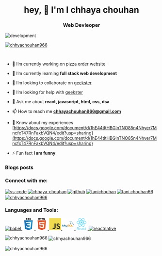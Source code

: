 <h1 align="center">hey, 👋 I'm I chhaya chouhan</h1>
<h3 align="center">Web Devleoper</h3>

<p align="left"> <img src="https://encrypted-tbn0.gstatic.com/images?q=tbn:ANd9GcRXFmcmyP5jh0o8xpHReYmXVDc7ybP4Mtc_Lw&usqp=CAU" alt="development" /> </p>

<p align="left"> <a href="https://github.com/ryo-ma/github-profile-trophy"><img src="https://github-profile-trophy.vercel.app/?username=chhyachouhan966" alt="chhyachouhan966" /></a> </p>

<p align="left"> <a href="https://twitter.com/" target="blank"><img src="https://img.shields.io/twitter/follow/?logo=twitter&style=for-the-badge" alt="" /></a> </p>

- 🔭 I’m currently working on [pizza order website](https://pizzaapp-mu.vercel.app/)

- 🌱 I’m currently learning **full stack web development**

- 👯 I’m looking to collaborate on [geekster](https://pizzaapp-mu.vercel.app/)

- 🤝 I’m looking for help with [geekster](https://pizzaapp-mu.vercel.app/)

- 💬 Ask me about **react, javascript, html, css, dsa**

- 📫 How to reach me **chhayachouhan966@gmail.com**

- 📄 Know about my experiences [https://docs.google.com/document/d/1hE44tltHBGlnTNO85n4Nhyer7MncfxT47RnFaxbVQN4/edit?usp=sharing](https://docs.google.com/document/d/1hE44tltHBGlnTNO85n4Nhyer7MncfxT47RnFaxbVQN4/edit?usp=sharing)

- ⚡ Fun fact **I am funny**

### Blogs posts
<!-- BLOG-POST-LIST:START -->
<!-- BLOG-POST-LIST:END -->

<h3 align="left">Connect with me:</h3>
<p align="left">
<a href="https://dev.to/vs-code" target="blank"><img align="center" src="https://raw.githubusercontent.com/rahuldkjain/github-profile-readme-generator/master/src/images/icons/Social/devto.svg" alt="vs-code" height="30" width="40" /></a>
<a href="https://linkedin.com/in/chhaya-chouhan" target="blank"><img align="center" src="https://raw.githubusercontent.com/rahuldkjain/github-profile-readme-generator/master/src/images/icons/Social/linked-in-alt.svg" alt="chhaya-chouhan" height="30" width="40" /></a>
<a href="https://codesandbox.com/github" target="blank"><img align="center" src="https://raw.githubusercontent.com/rahuldkjain/github-profile-readme-generator/master/src/images/icons/Social/codesandbox.svg" alt="github" height="30" width="40" /></a>
<a href="https://fb.com/tanichouhan" target="blank"><img align="center" src="https://raw.githubusercontent.com/rahuldkjain/github-profile-readme-generator/master/src/images/icons/Social/facebook.svg" alt="tanichouhan" height="30" width="40" /></a>
<a href="https://instagram.com/tani.chouhan66" target="blank"><img align="center" src="https://raw.githubusercontent.com/rahuldkjain/github-profile-readme-generator/master/src/images/icons/Social/instagram.svg" alt="tani.chouhan66" height="30" width="40" /></a>
<a href="https://www.hackerrank.com/chhyachouhan966" target="blank"><img align="center" src="https://raw.githubusercontent.com/rahuldkjain/github-profile-readme-generator/master/src/images/icons/Social/hackerrank.svg" alt="chhyachouhan966" height="30" width="40" /></a>
</p>

<h3 align="left">Languages and Tools:</h3>
<p align="left"> <a href="https://babeljs.io/" target="_blank" rel="noreferrer"> <img src="https://www.vectorlogo.zone/logos/babeljs/babeljs-icon.svg" alt="babel" width="40" height="40"/> </a> <a href="https://www.w3schools.com/css/" target="_blank" rel="noreferrer"> <img src="https://raw.githubusercontent.com/devicons/devicon/master/icons/css3/css3-original-wordmark.svg" alt="css3" width="40" height="40"/> </a> <a href="https://www.w3.org/html/" target="_blank" rel="noreferrer"> <img src="https://raw.githubusercontent.com/devicons/devicon/master/icons/html5/html5-original-wordmark.svg" alt="html5" width="40" height="40"/> </a> <a href="https://developer.mozilla.org/en-US/docs/Web/JavaScript" target="_blank" rel="noreferrer"> <img src="https://raw.githubusercontent.com/devicons/devicon/master/icons/javascript/javascript-original.svg" alt="javascript" width="40" height="40"/> </a> <a href="https://www.mysql.com/" target="_blank" rel="noreferrer"> <img src="https://raw.githubusercontent.com/devicons/devicon/master/icons/mysql/mysql-original-wordmark.svg" alt="mysql" width="40" height="40"/> </a> <a href="https://reactjs.org/" target="_blank" rel="noreferrer"> <img src="https://raw.githubusercontent.com/devicons/devicon/master/icons/react/react-original-wordmark.svg" alt="react" width="40" height="40"/> </a> <a href="https://reactnative.dev/" target="_blank" rel="noreferrer"> <img src="https://reactnative.dev/img/header_logo.svg" alt="reactnative" width="40" height="40"/> </a> </p>

<p><img align="left" src="https://github-readme-stats.vercel.app/api/top-langs?username=chhyachouhan966&show_icons=true&locale=en&layout=compact" alt="chhyachouhan966" /></p>

<p>&nbsp;<img align="center" src="https://github-readme-stats.vercel.app/api?username=chhyachouhan966&show_icons=true&locale=en" alt="chhyachouhan966" /></p>

<p><img align="center" src="https://github-readme-streak-stats.herokuapp.com/?user=chhyachouhan966&" alt="chhyachouhan966" /></p>
